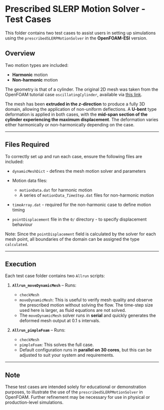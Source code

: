 # **Prescribed SLERP Motion Solver - Test Cases**

This folder contains two test cases to assist users in setting up simulations using the `prescribedSLERPMotionSolver` in the **OpenFOAM-ESI** version.

## **Overview**

Two motion types are included:

* **Harmonic** motion
* **Non-harmonic** motion

The geometry is that of a cylinder. The original 2D mesh was taken from the OpenFOAM tutorial case `oscillatingCylinder`, available via [this link](https://figshare.com/articles/presentation/OpenFOAM_advanced_training_Moving_meshes_rigid_body_motion_adaptive_mesh_refinement_and_overset_meshes/19310492).

The mesh has been **extruded in the *z*-direction** to produce a fully 3D domain, allowing the application of non-uniform deflections. A **U-bent** type deformation is applied in both cases, with the **mid-span section of the cylinder experiencing the maximum displacement**. The deformation varies either harmonically or non-harmonically depending on the case.

---

## **Files Required**

To correctly set up and run each case, ensure the following files are included:

* `dynamicMeshDict` - defines the mesh motion solver and parameters
* Motion data files:

  * `motionData.dat` for harmonic motion
  * A series of `motionData_`*`TimeStep`*`.dat` files for non-harmonic motion
* `timeArray.dat` - required for the non-harmonic case to define motion timing
* `pointDisplacement` file in the `0/` directory - to specify displacement behaviour

Note: Since the `pointDisplacement` field is calculated by the solver for each mesh point, all boundaries of the domain can be assigned the type `calculated`.

---

## **Execution**

Each test case folder contains two `Allrun` scripts:

1. **`Allrun_moveDynamicMesh`** – Runs:

   * `checkMesh`
   * `moveDynamicMesh`:
     This is useful to verify mesh quality and observe the prescribed motion without solving the flow. The time-step size used here is larger, as fluid equations are not solved.
   * The `moveDynamicMesh` solver runs in **serial** and quickly generates the deformed mesh output at 0.1 s intervals.  

2. **`Allrun_pimpleFoam`** – Runs:

   * `checkMesh`
   * `pimpleFoam`:
     This solves the full case.
   * Default configuration runs in **parallel on 30 cores**, but this can be adjusted to suit your system and requirements.


---

## **Note**

These test cases are intended solely for educational or demonstration purposes, to illustrate the use of the `prescribedSLERPMotionSolver` in OpenFOAM. Further refinement may be necessary for use in physical or production-level simulations.


